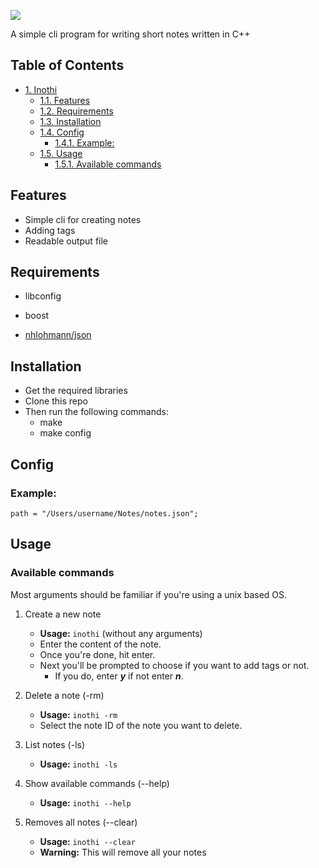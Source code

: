 ![](http://helvetia.design/INOTHI.png)

A simple cli program for writing short notes written in C++

<div id="table-of-contents">
<h2>Table of Contents</h2>
<div id="text-table-of-contents">
<ul>
<li><a href="#sec-1">1. Inothi</a>
<ul>
<li><a href="#sec-1-1">1.1. Features</a></li>
<li><a href="#sec-1-2">1.2. Requirements</a></li>
<li><a href="#sec-1-3">1.3. Installation</a></li>
<li><a href="#sec-1-4">1.4. Config</a>
<ul>
<li><a href="#sec-1-4-1">1.4.1. Example:</a></li>
</ul>
</li>
<li><a href="#sec-1-5">1.5. Usage</a>
<ul>
<li><a href="#sec-1-5-1">1.5.1. Available commands</a></li>
</ul>
</li>
</ul>
</li>
</ul>
</div>
</div>

## Features

-   Simple cli for creating notes
-   Adding tags
-   Readable output file

## Requirements

-   libconfig
-   boost

- [nhlohmann/json](https://github.com/nlohmann/json) 

## Installation

-   Get the required libraries
-   Clone this repo
-   Then run the following commands:
    -   make
    -   make config

## Config

### Example:

`path = "/Users/username/Notes/notes.json";`

## Usage

### Available commands

Most arguments should be familiar if you're using a unix based OS.

1.  Create a new note

    -   **Usage:** `inothi` (without any arguments)
    -   Enter the content of the note.
    -   Once you're done, hit enter.
    -   Next you'll be prompted to choose if you want to add tags or not.
        -   If you do, enter ***y*** if not enter ***n***.

2.  Delete a note (-rm)

    -   **Usage:** `inothi -rm`
    -   Select the note ID of the note you want to delete.

3.  List notes (-ls)

    -   **Usage:** `inothi -ls`

4.  Show available commands (--help)

    -   **Usage:** `inothi --help`

5.  Removes all notes (--clear)

    -   **Usage:** `inothi --clear`
    -   **Warning:** This will remove all your notes
